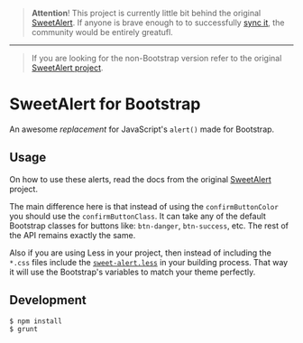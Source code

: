 > **Attention**! This project is currently little bit behind the original
>[SweetAlert](https://github.com/t4t5/sweetalert). If anyone is brave enough to
> to successfully [sync it](https://github.com/lipis/bootstrap-sweetalert/compare/master...t4t5:master),
> the community would be entirely greatufl.

-------------------------------------------------------------------------------

> If you are looking for the non-Bootstrap version refer to the original
> [SweetAlert project](https://github.com/t4t5/sweetalert).

# SweetAlert for Bootstrap

An awesome _replacement_ for JavaScript's `alert()` made for Bootstrap.


## Usage

On how to use these alerts, read the docs from the original
[SweetAlert](http://tristanedwards.me/sweetalert) project.

The main difference here is that instead of using the `confirmButtonColor` you
should use the `confirmButtonClass`. It can take any of the default Bootstrap
classes for buttons like: `btn-danger`, `btn-success`, etc. The rest of the API
remains exactly the same.

Also if you are using Less in your project, then instead of including the
`*.css` files include the
[`sweet-alert.less`](https://github.com/lipis/bootstrap-sweetalert/blob/master/lib/sweet-alert.less)
in your building process. That way it will use the Bootstrap's variables to
match your theme perfectly.


## Development

```shell
$ npm install
$ grunt
```

